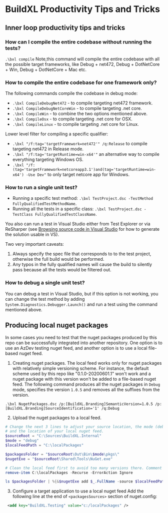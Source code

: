 # BuildXL Productivity Tips and Tricks

## Inner loop productivity tips and tricks

### How can I compile the entire codebase without running the tests?
`.\bxl compile`
Note,this command will compile the entire codebase with all the possible target frameworks, like Debug + net472, Debug + DotNetCore + Win, Debug + DotNetCore + Mac etc.

### How to compile the entire codebase for one framework only?
The following commands compile the codebase in debug mode:
* `.\bxl CompileDebugNet472` - to compile targeting net472 framework.
* `.\bxl CompileDebugNetCoreWin` - to compile targeting .net core.
* `.\bxl CompileWin` - to combine the two options mentioned above.
* `.\bxl CompileOsx` - to compile targeting .net core for OSX.
* `.\bxl CompileLinux` - to compile targeting .net core for Linux.

Lower level filter for compiling a specific qualifier:
* `.\bxl "/f:tag='targetFramework=net472'" /q:Release` to compile targeting net472 in Release mode.
* `.\bxl "/f:tag='targetRuntime=win-x64'"` an alternative way to compile everything targeting Windows OS.
* `.\bxl "/f:(tag='targetFramework=netcoreapp3.1')and(tag='targetRuntime=win-x64') -Use Dev"` to only target netcore app for Windows.

### How to run a single unit test?

* Running a specific test method: `.\bxl TestProject.dsc -TestMethod FullyQualifiedTestMethodName`.
* Running all the tests in a specific class: `.\bxl TestProject.dsc -TestClass FullyQualifiedTestClassName`.

You also can run a test in Visual Studio either from Test Explorer or via ReSharper (see [Browsing source code in Visual Studio](DeveloperGuide.md#Browsing-source-code-in-Visual-Studio) for how to generate the solution usable in VS).

Two very important caveats:
1. Always specify the spec file that corresponds to to the test project, otherwise the full build would be performed.
2. Any typos in the fully qualified names will cause the build to silently pass because all the tests would be filtered out.

### How to debug a single unit test?
You can debug a test in Visual Studio, but if this option is not working, you can change the test method by adding `System.Diagnostics.Debugger.Launch()` and run a test using the command mentioned above.

## Producing local nuget packages
In some cases you need to test that the nuget packages produced by this repo can be successfully integrated into another repository.
One option is to use an AzDev testing nuget feed, and another option is to use a local file-based nuget feed.

1. Creating nuget packages.
The local feed works only for nuget packages with relatively simple versioning scheme. For instance, the default scheme used by this repo like "0.1.0-20200601.1" won't work and a nuget package with this version won't be added to a file-based nuget feed.
The following command produces all the nuget packages in `Debug` mode, specifies the version `1.0.5` and removes all the suffixes from the version.

`.\bxl NugetPackages.dsc /p:[BuildXL.Branding]SemanticVersion=1.0.5 /p:[BuildXL.Branding]SourceIdentification='1' /q:Debug`

2. Upload the nuget packages to a local feed.
```powershell
# Change the next 3 lines to adjust your source location, the mode (debug or release)
# and the location of your local nuget feed.
$sourceRoot = "C:\Sources\BuildXL.Internal"
$mode = "debug"
$localFeedPath = "C:\localPackages"

$packagesFolder = "$sourceRoot\Out\Bin\$mode\pkgs\"
$nugetExe = "$sourceRoot\Shared\Tools\NuGet.exe"

# Clean the local feed first to avoid too many versions there. Comment it out if needed.
remove-item C:\localPackages -Recurse -ErrorAction Ignore

ls $packagesFolder | %{&$nugetExe add $_.FullName -source $localFeedPath}
```

3. Configure a target application to use a local nuget feed
Add the following line at the end of `<packagesSources>` section of nuget.config:

```xml
 <add key="BuildXL.Testing" value="c:/localPackages" />
```